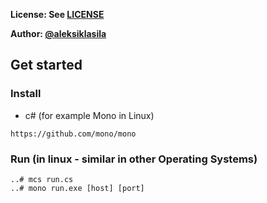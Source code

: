 **License: See [LICENSE](../../LICENSE)**

**Author: [@aleksiklasila](https://github.com/aleksiklasila)**

## Get started

### Install

* c# (for example Mono in Linux)
```
https://github.com/mono/mono
```
### Run (in linux - similar in other Operating Systems)
```
..# mcs run.cs
..# mono run.exe [host] [port]
```
